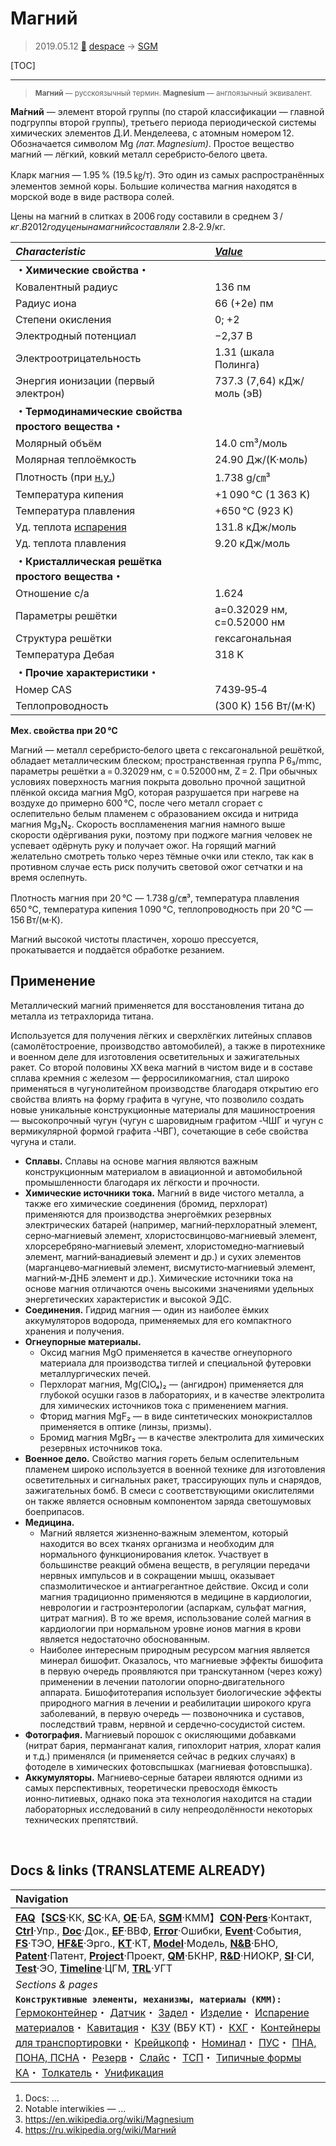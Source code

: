 # Магний
> 2019.05.12 [🚀](../index/index.md) [despace](index.md) → [SGM](sgm.md)

[TOC]

---

> <small>**Магний** — русскоязычный термин. **Magnesium** — англоязычный эквивалент.</small>

**Ма́гний** — элемент второй группы (по старой классификации — главной подгруппы второй группы), третьего периода периодической системы химических элементов Д.И. Менделеева, с атомным номером 12. Обозначается символом Mg *(лат. Magnesium)*. Простое вещество магний — лёгкий, ковкий металл серебристо‑белого цвета.

Кларк магния — 1.95 % (19.5 ㎏/т). Это один из самых распространённых элементов земной коры. Большие количества магния находятся в морской воде в виде раствора солей.

Цены на магний в слитках в 2006 году составили в среднем 3 $/кг. В 2012 году цены на магний составляли ~2.8‑2.9 $/кг.

|*Characteristic*|*[Value](si.md)*|
|:--|:--|
|**・Химические свойства・**| |
|Ковалентный радиус|136 пм|
|Радиус иона|66 (+2e) пм|
|Степени окисления|0; +2|
|Электродный потенциал|−2,37 В|
|Электроотрицательность|1.31 (шкала Полинга)|
|Энергия ионизации (первый электрон)|737.3 (7,64) кДж/моль (эВ)|
|**・Термодинамические свойства простого вещества・**| |
|Молярный объём|14.0 cm³/моль|
|Молярная теплоёмкость|24.90 Дж/(K·моль)|
|Плотность (при [н.у.](sctp.md))|1.738 g/㎝³|
|Температура кипения|+1 090 ℃ (1 363 K)|
|Температура плавления|+650 ℃ (923 K)|
|Уд. теплота [испарения](mat_sublime.md)|131.8 кДж/моль|
|Уд. теплота плавления|9.20 кДж/моль|
|**・Кристаллическая решётка простого вещества・**| |
|Отношение c/a|1.624|
|Параметры решётки|a=0.32029 нм, c=0.52000 нм|
|Структура решётки|гексагональная|
|Температура Дебая|318 K|
|**・Прочие характеристики・**| |
|Номер CAS|7439‑95‑4|
|Теплопроводность|(300 K) 156 Вт/(м·К)|

**Мех. свойства при 20 ℃**

Магний — металл серебристо‑белого цвета с гексагональной решёткой, обладает металлическим блеском; пространственная группа P 6₃/mmc, параметры решётки a = 0.32029 нм, c = 0.52000 нм, Z = 2. При обычных условиях поверхность магния покрыта довольно прочной защитной плёнкой оксида магния MgO, которая разрушается при нагреве на воздухе до примерно 600 ℃, после чего металл сгорает с ослепительно белым пламенем с образованием оксида и нитрида магния Mg₃N₂. Скорость воспламенения магния намного выше скорости одёргивания руки, поэтому при поджоге магния человек не успевает одёрнуть руку и получает ожог. На горящий магний желательно смотреть только через тёмные очки или стекло, так как в противном случае есть риск получить световой ожог сетчатки и на время ослепнуть.

Плотность магния при 20 ℃ — 1.738 g/㎝³, температура плавления 650 ℃, температура кипения 1 090 ℃, теплопроводность при 20 ℃ — 156 Вт/(м·К).

Магний высокой чистоты пластичен, хорошо прессуется, прокатывается и поддаётся обработке резанием.



## Применение
Металлический магний применяется для восстановления титана до металла из тетрахлорида титана.

Используется для получения лёгких и сверхлёгких литейных сплавов (самолётостроение, производство автомобилей), а также в пиротехнике и военном деле для изготовления осветительных и зажигательных ракет. Со второй половины ХХ века магний в чистом виде и в составе сплава кремния с железом — ферросиликомагния, стал широко применяться в чугунолитейном производстве благодаря открытию его свойства влиять на форму графита в чугуне, что позволило создать новые уникальные конструкционные материалы для машиностроения — высокопрочный чугун (чугун с шаровидным графитом ‑ЧШГ и чугун с вермикулярной формой графита ‑ЧВГ), сочетающие в себе свойства чугуна и стали.
   - **Сплавы.** Сплавы на основе магния являются важным конструкционным материалом в авиационной и автомобильной промышленности благодаря их лёгкости и прочности.
   - **Химические источники тока.** Магний в виде чистого металла, а также его химические соединения (бромид, перхлорат) применяются для производства энергоёмких резервных электрических батарей (например, магний‑перхлоратный элемент, серно‑магниевый элемент, хлористосвинцово‑магниевый элемент, хлорсеребряно‑магниевый элемент, хлористомедно‑магниевый элемент, магний‑ванадиевый элемент и др.) и сухих элементов (марганцево‑магниевый элемент, висмутисто‑магниевый элемент, магний‑м‑ДНБ элемент и др.). Химические источники тока на основе магния отличаются очень высокими значениями удельных энергетических характеристик и высокой ЭДС.
   - **Соединения.** Гидрид магния — один из наиболее ёмких аккумуляторов водорода, применяемых для его компактного хранения и получения.
   - **Огнеупорные материалы.**
      - Оксид магния MgO применяется в качестве огнеупорного материала для производства тиглей и специальной футеровки металлургических печей.
      - Перхлорат магния, Mg(ClO₄)₂ — (ангидрон) применяется для глубокой осушки газов в лабораториях, и в качестве электролита для химических источников тока с применением магния.
      - Фторид магния MgF₂ — в виде синтетических монокристаллов применяется в оптике (линзы, призмы).
      - Бромид магния MgBr₂ — в качестве электролита для химических резервных источников тока.
   - **Военное дело.** Свойство магния гореть белым ослепительным пламенем широко используется в военной технике для изготовления осветительных и сигнальных ракет, трассирующих пуль и снарядов, зажигательных бомб. В смеси с соответствующими окислителями он также является основным компонентом заряда светошумовых боеприпасов.
   - **Медицина.**
      - Магний является жизненно‑важным элементом, который находится во всех тканях организма и необходим для нормального функционирования клеток. Участвует в большинстве реакций обмена веществ, в регуляции передачи нервных импульсов и в сокращении мышц, оказывает спазмолитическое и антиагрегантное действие. Оксид и соли магния традиционно применяются в медицине в кардиологии, неврологии и гастроэнтерологии (аспаркам, сульфат магния, цитрат магния). В то же время, использование солей магния в кардиологии при нормальном уровне ионов магния в крови является недостаточно обоснованным.
      - Наиболее интересным природным ресурсом магния является минерал бишофит. Оказалось, что магниевые эффекты бишофита в первую очередь проявляются при транскутанном (через кожу) применении в лечении патологии опорно‑двигательного аппарата. Бишофитотерапия использует биологические эффекты природного магния в лечении и реабилитации широкого круга заболеваний, в первую очередь — позвоночника и суставов, последствий травм, нервной и сердечно‑сосудистой систем.
   - **Фотография.** Магниевый порошок с окисляющими добавками (нитрат бария, перманганат калия, гипохлорит натрия, хлорат калия и т.д.) применялся (и применяется сейчас в редких случаях) в фотоделе в химических фотовспышках (магниевая фотовспышка).
   - **Аккумуляторы.** Магниево‑серные батареи являются одними из самых перспективных, теоретически превосходя ёмкость ионно‑литиевых, однако пока эта технология находится на стадии лабораторных исследований в силу непреодолённости некоторых технических препятствий.



<p style="page-break-after:always"> </p>

## Docs & links (TRANSLATEME ALREADY)
|Navigation|
|:--|
|**[FAQ](faq.md)**【**[SCS](scs.md)**·КК, **[SC](sc.md)**·КА, **[OE](oe.md)**·БА, **[SGM](sgm.md)**·КММ】**[CON](contact.md)·[Pers](person.md)**·Контакт, **[Ctrl](control.md)**·Упр., **[Doc](doc.md)**·Док., **[EF](ef.md)**·ВВФ, **[Error](error.md)**·Ошибки, **[Event](event.md)**·События, **[FS](fs.md)**·ТЭО, **[HF&E](hfe.md)**·Эрго., **[KT](kt.md)**·КТ, **[Model](model.md)**·Модель, **[N&B](nnb.md)**·БНО, **[Patent](патент.md)**·Патент, **[Project](project.md)**·Проект, **[QM](qm.md)**·БКНР, **[R&D](rnd.md)**·НИОКР, **[SI](si.md)**·СИ, **[Test](test.md)**·ЭО, **[Timeline](timeline.md)**·ЦГМ, **[TRL](trl.md)**·УГТ|
|*Sections & pages*|
|**`Конструктивные элементы, механизмы, материалы (КММ):`**<br> [Гермоконтейнер](гермоконтейнер.md)・ [Датчик](sensor.md)・ [Задел](margin.md)・ [Изделие](unit.md)・ [Испарение материалов](mat_sublime.md)・ [Кавитация](cavitation.md)・ [КЗУ](cinu.md) (ВБУ КТ)・ [КХГ](cgs.md)・ [Контейнеры для транспортировки](ship_contain.md)・ [Крейцкопф](crosshead.md)・ [Номинал](nominal.md)・ [ПУС](lag.md)・ [ПНА, ПОНА, ПСНА](devd.md)・ [Резерв](reserve.md)・ [Слайс](слайс.md)・ [ТСП](tsp.md)・ [Типичные формы КА](sc.md)・ [Толкатель](толкатель.md)・ [Унификация](commonality.md)|

   1. Docs: …
   1. Notable interwikies — …
   1. <https://en.wikipedia.org/wiki/Magnesium>
   1. <https://ru.wikipedia.org/wiki/Магний>
